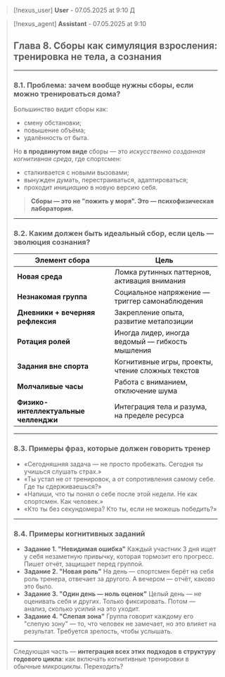 >[!nexus_user] **User** - 07.05.2025 at 9:10
> Д
<!-- UID: bbb21335-3ab0-4d11-98b7-bec8f707cd36 -->




>[!nexus_agent] **Assistant** - 07.05.2025 at 9:10
> ## **Глава 8. Сборы как симуляция взросления: тренировка не тела, а сознания**
> 
> ---
> 
> ### **8.1. Проблема: зачем вообще нужны сборы, если можно тренироваться дома?**
> 
> Большинство видит сборы как:
> - смену обстановки;
> - повышение объёма;
> - удалённость от быта.
> 
> Но **в продвинутом виде** сборы — это *искусственно созданная когнитивная среда*, где спортсмен:
> - сталкивается с новыми вызовами;
> - вынужден думать, перестраиваться, адаптироваться;
> - проходит *инициацию* в новую версию себя.
> 
> > **Сборы — это не "пожить у моря". Это — психофизическая лаборатория.**
> 
> ---
> 
> ### **8.2. Каким должен быть идеальный сбор, если цель — эволюция сознания?**
> 
> | Элемент сбора | Цель |
> |---------------------------|--------------------------------------------------------------|
> | **Новая среда** | Ломка рутинных паттернов, активация внимания |
> | **Незнакомая группа** | Социальное напряжение — триггер самонаблюдения |
> | **Дневники + вечерняя рефлексия** | Закрепление опыта, развитие метапозиции |
> | **Ротация ролей** | Иногда лидер, иногда ведомый — гибкость мышления |
> | **Задания вне спорта** | Когнитивные игры, проекты, чтение сложных текстов |
> | **Молчаливые часы** | Работа с вниманием, отключение шума |
> | **Физико-интеллектуальные челленджи** | Интеграция тела и разума, на пределе ресурса |
> 
> ---
> 
> ### **8.3. Примеры фраз, которые должен говорить тренер**
> 
> - «Сегодняшняя задача — не просто пробежать. Сегодня ты учишься слушать страх.» 
> - «Ты устал не от тренировок, а от сопротивления самому себе. Где ты сдерживаешься?» 
> - «Напиши, что ты понял о себе после этой недели. Не как спортсмен. Как человек.» 
> - «Кто ты без секундомера? Кто ты, если не можешь победить?»
> 
> ---
> 
> ### **8.4. Примеры когнитивных заданий**
> 
> - **Задание 1. "Невидимая ошибка"** 
>  Каждый участник 3 дня ищет у себя незаметную привычку, которая тормозит его прогресс. Пишет отчёт, защищает перед группой. 
> - **Задание 2. "Новая роль"** 
>  На день — спортсмен берёт на себя роль тренера, отвечает за другого. А вечером — отчёт, каково это было. 
> - **Задание 3. "Один день — ноль оценок"** 
>  Целый день — не оценивать себя и других. Только фиксировать. Потом — анализ, сколько усилий на это уходит. 
> - **Задание 4. "Слепая зона"** 
>  Группа говорит каждому его "слепую зону" — то, что человек не замечает, но это влияет на результат. Требуется зрелость, чтобы услышать.
> 
> ---
> 
> Следующая часть — **интеграция всех этих подходов в структуру годового цикла**: 
> как включать когнитивные тренировки в обычные микроциклы. 
> Переходить?
<!-- UID: 5ad403d3-0ca9-4a6d-8029-091121352b04 -->